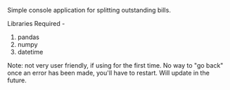 Simple console application for splitting outstanding bills.

Libraries Required -
  1. pandas
  2. numpy
  3. datetime

Note: not very user friendly, if using for the first time. No way to "go back" once an error has been made, you'll have to restart. Will update in the future.
